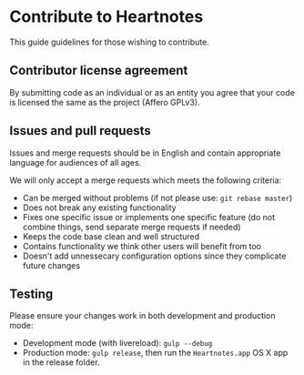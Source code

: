 # Contribute to Heartnotes

This guide guidelines for those wishing to contribute.

## Contributor license agreement

By submitting code as an individual or as an entity you agree that your code is licensed the same as the project (Affero GPLv3).

## Issues and pull requests

Issues and merge requests should be in English and contain appropriate language for audiences of all ages.

We will only accept a merge requests which meets the following criteria:

* Can be merged without problems (if not please use: `git rebase master`)
* Does not break any existing functionality
* Fixes one specific issue or implements one specific feature (do not combine things, send separate merge requests if needed)
* Keeps the code base clean and well structured
* Contains functionality we think other users will benefit from too
* Doesn't add unnessecary configuration options since they complicate future changes

## Testing

Please ensure your changes work in both development and production mode:

* Development mode (with livereload): `gulp --debug`
* Production mode: `gulp release`, then run the `Heartnotes.app` OS X app in the release folder.
